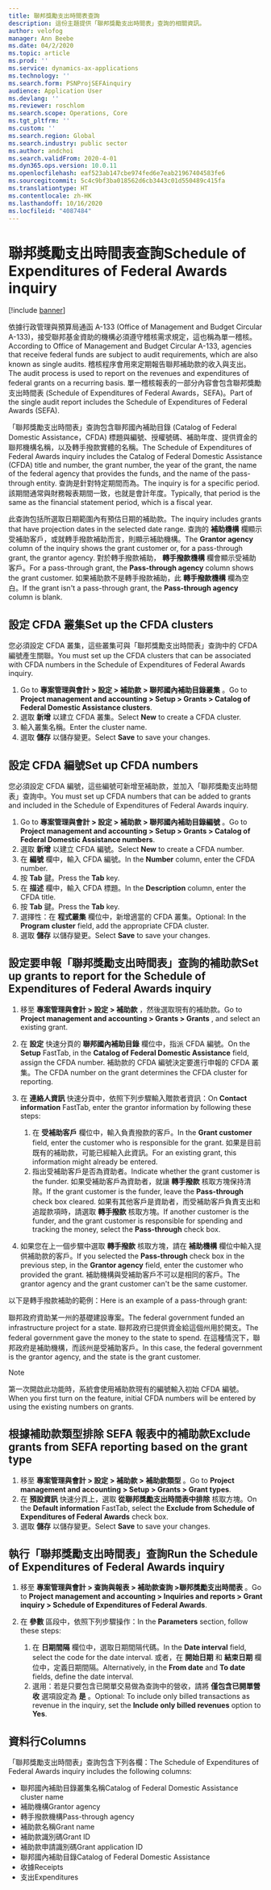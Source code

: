 ```yaml
---
title: 聯邦獎勵支出時間表查詢
description: 這份主題提供「聯邦獎勵支出時間表」查詢的相關資訊。
author: velofog
manager: Ann Beebe
ms.date: 04/2/2020
ms.topic: article
ms.prod: ''
ms.service: dynamics-ax-applications
ms.technology: ''
ms.search.form: PSNProjSEFAinquiry
audience: Application User
ms.devlang: ''
ms.reviewer: roschlom
ms.search.scope: Operations, Core
ms.tgt_pltfrm: ''
ms.custom: ''
ms.search.region: Global
ms.search.industry: public sector
ms.author: andchoi
ms.search.validFrom: 2020-4-01
ms.dyn365.ops.version: 10.0.11
ms.openlocfilehash: eaf523ab147cbe974fed6e7eab21967404583fe6
ms.sourcegitcommit: 5c4c9bf3ba018562d6cb3443c01d550489c415fa
ms.translationtype: HT
ms.contentlocale: zh-HK
ms.lasthandoff: 10/16/2020
ms.locfileid: "4087484"
---
```

# <a name="schedule-of-expenditures-of-federal-awards-inquiry"></a><span data-ttu-id="c240c-103">聯邦獎勵支出時間表查詢</span><span class="sxs-lookup"><span data-stu-id="c240c-103">Schedule of Expenditures of Federal Awards inquiry</span></span>

[!include [banner](../includes/banner.md)]

<span data-ttu-id="c240c-104">依據行政管理與預算局通函 A-133 (Office of Management and Budget Circular A-133)，接受聯邦基金資助的機構必須遵守稽核需求規定，這也稱為單一稽核。</span><span class="sxs-lookup"><span data-stu-id="c240c-104">According to Office of Management and Budget Circular A-133, agencies that receive federal funds are subject to audit requirements, which are also known as single audits.</span></span> <span data-ttu-id="c240c-105">稽核程序會用來定期報告聯邦補助款的收入與支出。</span><span class="sxs-lookup"><span data-stu-id="c240c-105">The audit process is used to report on the revenues and expenditures of federal grants on a recurring basis.</span></span> <span data-ttu-id="c240c-106">單一稽核報表的一部分內容會包含聯邦獎勵支出時間表 (Schedule of Expenditures of Federal Awards，SEFA)。</span><span class="sxs-lookup"><span data-stu-id="c240c-106">Part of the single audit report includes the Schedule of Expenditures of Federal Awards (SEFA).</span></span>

<span data-ttu-id="c240c-107">「聯邦獎勵支出時間表」查詢包含聯邦國內補助目錄 (Catalog of Federal Domestic Assistance，CFDA) 標題與編號、授權號碼、補助年度、提供資金的聯邦機構名稱，以及轉手撥款實體的名稱。</span><span class="sxs-lookup"><span data-stu-id="c240c-107">The Schedule of Expenditures of Federal Awards inquiry includes the Catalog of Federal Domestic Assistance (CFDA) title and number, the grant number, the year of the grant, the name of the federal agency that provides the funds, and the name of the pass-through entity.</span></span> <span data-ttu-id="c240c-108">查詢是針對特定期間而為。</span><span class="sxs-lookup"><span data-stu-id="c240c-108">The inquiry is for a specific period.</span></span> <span data-ttu-id="c240c-109">該期間通常與財務報表期間一致，也就是會計年度。</span><span class="sxs-lookup"><span data-stu-id="c240c-109">Typically, that period is the same as the financial statement period, which is a fiscal year.</span></span>

<span data-ttu-id="c240c-110">此查詢包括所選取日期範圍內有預估日期的補助款。</span><span class="sxs-lookup"><span data-stu-id="c240c-110">The inquiry includes grants that have projection dates in the selected date range.</span></span> <span data-ttu-id="c240c-111">查詢的 **補助機構** 欄顯示受補助客戶，或就轉手撥款補助而言，則顯示補助機構。</span><span class="sxs-lookup"><span data-stu-id="c240c-111">The **Grantor agency** column of the inquiry shows the grant customer or, for a pass-through grant, the grantor agency.</span></span> <span data-ttu-id="c240c-112">對於轉手撥款補助， **轉手撥款機構** 欄會顯示受補助客戶。</span><span class="sxs-lookup"><span data-stu-id="c240c-112">For a pass-through grant, the **Pass-through agency** column shows the grant customer.</span></span> <span data-ttu-id="c240c-113">如果補助款不是轉手撥款補助，此 **轉手撥款機構** 欄為空白。</span><span class="sxs-lookup"><span data-stu-id="c240c-113">If the grant isn't a pass-through grant, the **Pass-through agency** column is blank.</span></span>

## <a name="set-up-the-cfda-clusters"></a><span data-ttu-id="c240c-114">設定 CFDA 叢集</span><span class="sxs-lookup"><span data-stu-id="c240c-114">Set up the CFDA clusters</span></span>

<span data-ttu-id="c240c-115">您必須設定 CFDA 叢集，這些叢集可與「聯邦獎勵支出時間表」查詢中的 CFDA 編號產生關聯。</span><span class="sxs-lookup"><span data-stu-id="c240c-115">You must set up the CFDA clusters that can be associated with CFDA numbers in the Schedule of Expenditures of Federal Awards inquiry.</span></span>

1. <span data-ttu-id="c240c-116">Go to **專案管理與會計 \> 設定 \> 補助款 \> 聯邦國內補助目錄叢集** 。</span><span class="sxs-lookup"><span data-stu-id="c240c-116">Go to **Project management and accounting \> Setup \> Grants \> Catalog of Federal Domestic Assistance clusters**.</span></span>
2. <span data-ttu-id="c240c-117">選取 **新增** 以建立 CFDA 叢集。</span><span class="sxs-lookup"><span data-stu-id="c240c-117">Select **New** to create a CFDA cluster.</span></span>
3. <span data-ttu-id="c240c-118">輸入叢集名稱。</span><span class="sxs-lookup"><span data-stu-id="c240c-118">Enter the cluster name.</span></span>
4. <span data-ttu-id="c240c-119">選取 **儲存** 以儲存變更。</span><span class="sxs-lookup"><span data-stu-id="c240c-119">Select **Save** to save your changes.</span></span>

## <a name="set-up-cfda-numbers"></a><span data-ttu-id="c240c-120">設定 CFDA 編號</span><span class="sxs-lookup"><span data-stu-id="c240c-120">Set up CFDA numbers</span></span>

<span data-ttu-id="c240c-121">您必須設定 CFDA 編號，這些編號可新增至補助款，並加入「聯邦獎勵支出時間表」查詢中。</span><span class="sxs-lookup"><span data-stu-id="c240c-121">You must set up CFDA numbers that can be added to grants and included in the Schedule of Expenditures of Federal Awards inquiry.</span></span>

1. <span data-ttu-id="c240c-122">Go to **專案管理與會計 \> 設定 \> 補助款 \> 聯邦國內補助目錄編號** 。</span><span class="sxs-lookup"><span data-stu-id="c240c-122">Go to **Project management and accounting \> Setup \> Grants \> Catalog of Federal Domestic Assistance numbers**.</span></span>
2. <span data-ttu-id="c240c-123">選取 **新增** 以建立 CFDA 編號。</span><span class="sxs-lookup"><span data-stu-id="c240c-123">Select **New** to create a CFDA number.</span></span>
3. <span data-ttu-id="c240c-124">在 **編號** 欄中，輸入 CFDA 編號。</span><span class="sxs-lookup"><span data-stu-id="c240c-124">In the **Number** column, enter the CFDA number.</span></span>
4. <span data-ttu-id="c240c-125">按 **Tab** 鍵。</span><span class="sxs-lookup"><span data-stu-id="c240c-125">Press the **Tab** key.</span></span>
5. <span data-ttu-id="c240c-126">在 **描述** 欄中，輸入 CFDA 標題。</span><span class="sxs-lookup"><span data-stu-id="c240c-126">In the **Description** column, enter the CFDA title.</span></span>
6. <span data-ttu-id="c240c-127">按 **Tab** 鍵。</span><span class="sxs-lookup"><span data-stu-id="c240c-127">Press the **Tab** key.</span></span>
7. <span data-ttu-id="c240c-128">選擇性：在 **程式叢集** 欄位中，新增適當的 CFDA 叢集。</span><span class="sxs-lookup"><span data-stu-id="c240c-128">Optional: In the **Program cluster** field, add the appropriate CFDA cluster.</span></span>
8. <span data-ttu-id="c240c-129">選取 **儲存** 以儲存變更。</span><span class="sxs-lookup"><span data-stu-id="c240c-129">Select **Save** to save your changes.</span></span>

## <a name="set-up-grants-to-report-for-the-schedule-of-expenditures-of-federal-awards-inquiry"></a><span data-ttu-id="c240c-130">設定要申報「聯邦獎勵支出時間表」查詢的補助款</span><span class="sxs-lookup"><span data-stu-id="c240c-130">Set up grants to report for the Schedule of Expenditures of Federal Awards inquiry</span></span>

1. <span data-ttu-id="c240c-131">移至 **專案管理與會計 \> 設定 \> 補助款** ，然後選取現有的補助款。</span><span class="sxs-lookup"><span data-stu-id="c240c-131">Go to **Project management and accounting \> Grants \> Grants** , and select an existing grant.</span></span>
2. <span data-ttu-id="c240c-132">在 **設定** 快速分頁的 **聯邦國內補助目錄** 欄位中，指派 CFDA 編號。</span><span class="sxs-lookup"><span data-stu-id="c240c-132">On the **Setup** FastTab, in the **Catalog of Federal Domestic Assistance** field, assign the CFDA number.</span></span> <span data-ttu-id="c240c-133">補助款的 CFDA 編號決定要進行申報的 CFDA 叢集。</span><span class="sxs-lookup"><span data-stu-id="c240c-133">The CFDA number on the grant determines the CFDA cluster for reporting.</span></span>
3. <span data-ttu-id="c240c-134">在 **連絡人資訊** 快速分頁中，依照下列步驟輸入贈款者資訊：</span><span class="sxs-lookup"><span data-stu-id="c240c-134">On **Contact information** FastTab, enter the grantor information by following these steps:</span></span>

    1. <span data-ttu-id="c240c-135">在 **受補助客戶** 欄位中，輸入負責撥款的客戶。</span><span class="sxs-lookup"><span data-stu-id="c240c-135">In the **Grant customer** field, enter the customer who is responsible for the grant.</span></span> <span data-ttu-id="c240c-136">如果是目前既有的補助款，可能已經輸入此資訊。</span><span class="sxs-lookup"><span data-stu-id="c240c-136">For an existing grant, this information might already be entered.</span></span>
    2. <span data-ttu-id="c240c-137">指出受補助客戶是否為資助者。</span><span class="sxs-lookup"><span data-stu-id="c240c-137">Indicate whether the grant customer is the funder.</span></span> <span data-ttu-id="c240c-138">如果受補助客戶為資助者，就讓 **轉手撥款** 核取方塊保持清除。</span><span class="sxs-lookup"><span data-stu-id="c240c-138">If the grant customer is the funder, leave the **Pass-through** check box cleared.</span></span> <span data-ttu-id="c240c-139">如果有其他客戶是資助者，而受補助客戶負責支出和追蹤款項時，請選取 **轉手撥款** 核取方塊。</span><span class="sxs-lookup"><span data-stu-id="c240c-139">If another customer is the funder, and the grant customer is responsible for spending and tracking the money, select the **Pass-through** check box.</span></span>

4. <span data-ttu-id="c240c-140">如果您在上一個步驟中選取 **轉手撥款** 核取方塊，請在 **補助機構** 欄位中輸入提供補助款的客戶。</span><span class="sxs-lookup"><span data-stu-id="c240c-140">If you selected the **Pass-through** check box in the previous step, in the **Grantor agency** field, enter the customer who provided the grant.</span></span> <span data-ttu-id="c240c-141">補助機構與受補助客戶不可以是相同的客戶。</span><span class="sxs-lookup"><span data-stu-id="c240c-141">The grantor agency and the grant customer can't be the same customer.</span></span>

<span data-ttu-id="c240c-142">以下是轉手撥款補助的範例：</span><span class="sxs-lookup"><span data-stu-id="c240c-142">Here is an example of a pass-through grant:</span></span>

<span data-ttu-id="c240c-143">聯邦政府資助某一州的基礎建設專案。</span><span class="sxs-lookup"><span data-stu-id="c240c-143">The federal government funded an infrastructure project for a state.</span></span> <span data-ttu-id="c240c-144">聯邦政府已提供資金給這個州用於開支。</span><span class="sxs-lookup"><span data-stu-id="c240c-144">The federal government gave the money to the state to spend.</span></span> <span data-ttu-id="c240c-145">在這種情況下，聯邦政府是補助機構，而該州是受補助客戶。</span><span class="sxs-lookup"><span data-stu-id="c240c-145">In this case, the federal government is the grantor agency, and the state is the grant customer.</span></span>

> [!NOTE] 
> <span data-ttu-id="c240c-146">第一次開啟此功能時，系統會使用補助款現有的編號輸入初始 CFDA 編號。</span><span class="sxs-lookup"><span data-stu-id="c240c-146">When you first turn on the feature, initial CFDA numbers will be entered by using the existing numbers on grants.</span></span>

## <a name="exclude-grants-from-sefa-reporting-based-on-the-grant-type"></a><span data-ttu-id="c240c-147">根據補助款類型排除 SEFA 報表中的補助款</span><span class="sxs-lookup"><span data-stu-id="c240c-147">Exclude grants from SEFA reporting based on the grant type</span></span>

1. <span data-ttu-id="c240c-148">移至 **專案管理與會計 \> 設定 \> 補助款 \> 補助款類型** 。</span><span class="sxs-lookup"><span data-stu-id="c240c-148">Go to **Project management and accounting \> Setup \> Grants \> Grant types**.</span></span>
2. <span data-ttu-id="c240c-149">在 **預設資訊** 快速分頁上，選取 **從聯邦獎勵支出時間表中排除** 核取方塊。</span><span class="sxs-lookup"><span data-stu-id="c240c-149">On the **Default information** FastTab, select the **Exclude from Schedule of Expenditures of Federal Awards** check box.</span></span>
3. <span data-ttu-id="c240c-150">選取 **儲存** 以儲存變更。</span><span class="sxs-lookup"><span data-stu-id="c240c-150">Select **Save** to save your changes.</span></span>

## <a name="run-the-schedule-of-expenditures-of-federal-awards-inquiry"></a><span data-ttu-id="c240c-151">執行「聯邦獎勵支出時間表」查詢</span><span class="sxs-lookup"><span data-stu-id="c240c-151">Run the Schedule of Expenditures of Federal Awards inquiry</span></span>

1. <span data-ttu-id="c240c-152">移至 **專案管理與會計 \> 查詢與報表 \> 補助款查詢 \>聯邦獎勵支出時間表** 。</span><span class="sxs-lookup"><span data-stu-id="c240c-152">Go to **Project management and accounting \> Inquiries and reports \> Grant inquiry \> Schedule of Expenditures of Federal Awards**.</span></span>
2. <span data-ttu-id="c240c-153">在 **參數** 區段中，依照下列步驟操作：</span><span class="sxs-lookup"><span data-stu-id="c240c-153">In the **Parameters** section, follow these steps:</span></span>

    1. <span data-ttu-id="c240c-154">在 **日期間隔** 欄位中，選取日期間隔代碼。</span><span class="sxs-lookup"><span data-stu-id="c240c-154">In the **Date interval** field, select the code for the date interval.</span></span> <span data-ttu-id="c240c-155">或者，在 **開始日期** 和 **結束日期** 欄位中，定義日期間隔。</span><span class="sxs-lookup"><span data-stu-id="c240c-155">Alternatively, in the **From date** and **To date** fields, define the date interval.</span></span>
    2. <span data-ttu-id="c240c-156">選用：若是只要包含已開單交易做為查詢中的營收，請將 **僅包含已開單營收** 選項設定為 **是** 。</span><span class="sxs-lookup"><span data-stu-id="c240c-156">Optional: To include only billed transactions as revenue in the inquiry, set the **Include only billed revenues** option to **Yes**.</span></span>

## <a name="columns"></a><span data-ttu-id="c240c-157">資料行</span><span class="sxs-lookup"><span data-stu-id="c240c-157">Columns</span></span>

<span data-ttu-id="c240c-158">「聯邦獎勵支出時間表」查詢包含下列各欄：</span><span class="sxs-lookup"><span data-stu-id="c240c-158">The Schedule of Expenditures of Federal Awards inquiry includes the following columns:</span></span>

- <span data-ttu-id="c240c-159">聯邦國內補助目錄叢集名稱</span><span class="sxs-lookup"><span data-stu-id="c240c-159">Catalog of Federal Domestic Assistance cluster name</span></span>
- <span data-ttu-id="c240c-160">補助機構</span><span class="sxs-lookup"><span data-stu-id="c240c-160">Grantor agency</span></span>
- <span data-ttu-id="c240c-161">轉手撥款機構</span><span class="sxs-lookup"><span data-stu-id="c240c-161">Pass-through agency</span></span>
- <span data-ttu-id="c240c-162">補助款名稱</span><span class="sxs-lookup"><span data-stu-id="c240c-162">Grant name</span></span>
- <span data-ttu-id="c240c-163">補助款識別碼</span><span class="sxs-lookup"><span data-stu-id="c240c-163">Grant ID</span></span>
- <span data-ttu-id="c240c-164">補助款申請識別碼</span><span class="sxs-lookup"><span data-stu-id="c240c-164">Grant application ID</span></span>
- <span data-ttu-id="c240c-165">聯邦國內補助目錄</span><span class="sxs-lookup"><span data-stu-id="c240c-165">Catalog of Federal Domestic Assistance</span></span>
- <span data-ttu-id="c240c-166">收據</span><span class="sxs-lookup"><span data-stu-id="c240c-166">Receipts</span></span>
- <span data-ttu-id="c240c-167">支出</span><span class="sxs-lookup"><span data-stu-id="c240c-167">Expenditures</span></span>

